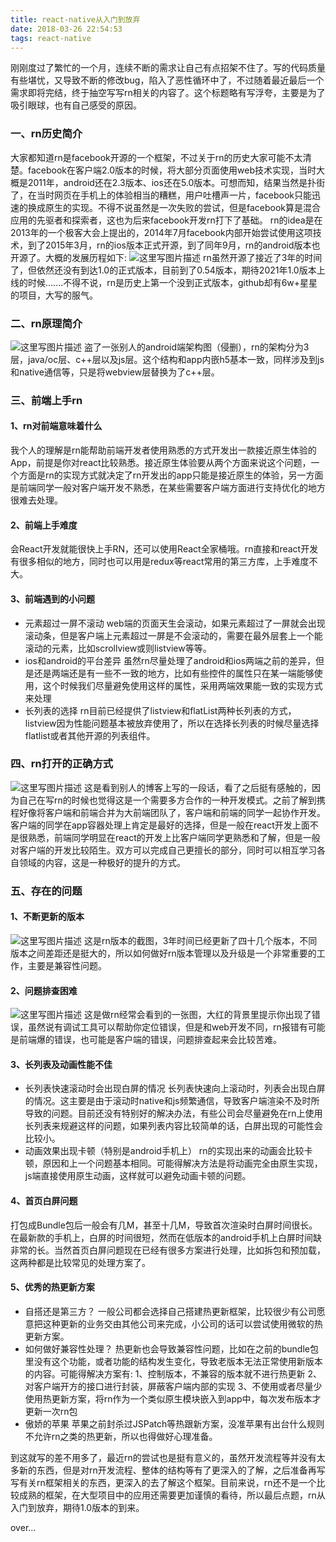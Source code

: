 ```yaml
---
title: react-native从入门到放弃
date: 2018-03-26 22:54:53
tags: react-native
---
```

刚刚度过了繁忙的一个月，连续不断的需求让自己有点招架不住了。写的代码质量有些堪忧，又导致不断的修改bug，陷入了恶性循环中了，不过随着最近最后一个需求即将完结，终于抽空写写rn相关的内容了。这个标题略有写浮夸，主要是为了吸引眼球，也有自己感受的原因。

<!-- more -->

### 一、rn历史简介
大家都知道rn是facebook开源的一个框架，不过关于rn的历史大家可能不太清楚。facebook在客户端2.0版本的时候，将大部分页面使用web技术实现，当时大概是2011年，android还在2.3版本、ios还在5.0版本。可想而知，结果当然是扑街了，在当时网页在手机上的体验相当的糟糕，用户吐槽声一片，facebook只能迅速的换成原生的实现。不得不说虽然是一次失败的尝试，但是facebook算是混合应用的先驱者和探索者，这也为后来facebook开发rn打下了基础。
rn的idea是在2013年的一个极客大会上提出的，2014年7月facebook内部开始尝试使用这项技术，到了2015年3月，rn的ios版本正式开源，到了同年9月，rn的android版本也开源了。大概的发展历程如下:
![这里写图片描述](https://img-blog.csdn.net/20180326210445589?watermark/2/text/aHR0cHM6Ly9ibG9nLmNzZG4ubmV0L3UwMTQ2NDEwMTA=/font/5a6L5L2T/fontsize/400/fill/I0JBQkFCMA==/dissolve/70)
rn虽然开源了接近了3年的时间了，但依然还没有到达1.0的正式版本，目前到了0.54版本，期待2021年1.0版本上线的时候.......不得不说，rn是历史上第一个没到正式版本，github却有6w+星星的项目，大写的服气。
### 二、rn原理简介
![这里写图片描述](https://img-blog.csdn.net/20180326210724654?watermark/2/text/aHR0cHM6Ly9ibG9nLmNzZG4ubmV0L3UwMTQ2NDEwMTA=/font/5a6L5L2T/fontsize/400/fill/I0JBQkFCMA==/dissolve/70)
盗了一张别人的android端架构图（侵删），rn的架构分为3层，java/oc层、c++层以及js层。这个结构和app内嵌h5基本一致，同样涉及到js和native通信等，只是将webview层替换为了c++层。
### 三、前端上手rn
#### 1、rn对前端意味着什么
我个人的理解是rn能帮助前端开发者使用熟悉的方式开发出一款接近原生体验的App，前提是你对react比较熟悉。接近原生体验要从两个方面来说这个问题，一个方面是rn的实现方式就决定了rn开发出的app只能是接近原生的体验，另一方面是前端同学一般对客户端开发不熟悉，在某些需要客户端方面进行支持优化的地方很难去处理。
#### 2、前端上手难度
会React开发就能很快上手RN，还可以使用React全家桶哦。rn直接和react开发有很多相似的地方，同时也可以用是redux等react常用的第三方库，上手难度不大。
#### 3、前端遇到的小问题
- 元素超过一屏不滚动
web端的页面天生会滚动，如果元素超过了一屏就会出现滚动条，但是客户端上元素超过一屏是不会滚动的，需要在最外层套上一个能滚动的元素，比如scrollview或则listview等等。
- ios和android的平台差异
虽然rn尽量处理了android和ios两端之前的差异，但是还是两端还是有一些不一致的地方，比如有些控件的属性只在某一端能够使用，这个时候我们尽量避免使用这样的属性，采用两端效果能一致的实现方式来处理
- 长列表的选择
rn目前已经提供了listview和flatList两种长列表的方式，listview因为性能问题基本被放弃使用了，所以在选择长列表的时候尽量选择flatlist或者其他开源的列表组件。
### 四、rn打开的正确方式
![这里写图片描述](https://img-blog.csdn.net/20180326211321940?watermark/2/text/aHR0cHM6Ly9ibG9nLmNzZG4ubmV0L3UwMTQ2NDEwMTA=/font/5a6L5L2T/fontsize/400/fill/I0JBQkFCMA==/dissolve/70)
这是看到别人的博客上写的一段话，看了之后挺有感触的，因为自己在写rn的时候也觉得这是一个需要多方合作的一种开发模式。之前了解到携程好像将客户端和前端合并为大前端团队了，客户端和前端的同学一起协作开发。客户端的同学在app容器处理上肯定是最好的选择，但是一般在react开发上面不是很熟悉，前端同学明显在react的开发上比客户端同学更熟悉和了解，但是一般对客户端的开发比较陌生。双方可以完成自己更擅长的部分，同时可以相互学习各自领域的内容，这是一种极好的提升的方式。
### 五、存在的问题
#### 1、不断更新的版本
![这里写图片描述](https://img-blog.csdn.net/20180326211513916?watermark/2/text/aHR0cHM6Ly9ibG9nLmNzZG4ubmV0L3UwMTQ2NDEwMTA=/font/5a6L5L2T/fontsize/400/fill/I0JBQkFCMA==/dissolve/70)
这是rn版本的截图，3年时间已经更新了四十几个版本，不同版本之间差距还是挺大的，所以如何做好rn版本管理以及升级是一个非常重要的工作，主要是兼容性问题。
#### 2、问题排查困难
![这里写图片描述](https://img-blog.csdn.net/20180326211455828?watermark/2/text/aHR0cHM6Ly9ibG9nLmNzZG4ubmV0L3UwMTQ2NDEwMTA=/font/5a6L5L2T/fontsize/400/fill/I0JBQkFCMA==/dissolve/70)
这是做rn经常会看到的一张图，大红的背景里提示你出现了错误，虽然说有调试工具可以帮助你定位错误，但是和web开发不同，rn报错有可能是前端爆的错误，也可能是客户端的错误，问题排查起来会比较苦难。
#### 3、长列表及动画性能不佳
- 长列表快速滚动时会出现白屏的情况
	长列表快速向上滚动时，列表会出现白屏的情况。这主要是由于滚动时native和js频繁通信，导致客户端渲染不及时所导致的问题。目前还没有特别好的解决办法，有些公司会尽量避免在rn上使用长列表来规避这样的问题，如果列表内容比较简单的话，白屏出现的可能性会比较小。
- 动画效果出现卡顿（特别是android手机上）
rn的实现出来的动画会比较卡顿，原因和上一个问题基本相同。可能得解决方法是将动画完全由原生实现，js端直接使用原生动画，这样就可以避免动画卡顿的问题。
#### 4、首页白屏问题
打包成Bundle包后一般会有几M，甚至十几M，导致首次渲染时白屏时间很长。
在最新款的手机上，白屏的时间很短，然而在低版本的android手机上白屏时间缺非常的长。当然首页白屏问题现在已经有很多方案进行处理，比如拆包和预加载，这两种都是比较常见的处理方案了。
#### 5、优秀的热更新方案
- 自搭还是第三方？
一般公司都会选择自己搭建热更新框架，比较很少有公司愿意把这种更新的业务交由其他公司来完成，小公司的话可以尝试使用微软的热更新方案。
- 如何做好兼容性处理？
热更新也会导致兼容性问题，比如在之前的bundle包里没有这个功能，或者功能的结构发生变化，导致老版本无法正常使用新版本的内容。可能得解决方案有:
1、控制版本，不兼容的版本就不进行热更新
2、对客户端开方的接口进行封装，屏蔽客户端内部的实现
3、不使用或者尽量少使用热更新方案，将rn作为一个类似原生模块嵌入到app中，每次发布版本才更新一次rn包
- 傲娇的苹果
苹果之前封杀过JSPatch等热跟新方案，没准苹果有出台什么规则不允许rn之类的热更新，所以也得做好心理准备。

到这就写的差不用多了，最近rn的尝试也是挺有意义的，虽然开发流程等并没有太多新的东西，但是对rn开发流程、整体的结构等有了更深入的了解，之后准备再写写有关rn框架相关的东西，更深入的去了解这个框架。目前来说，rn还不是一个比较成熟的框架，在大型项目中的应用还需要更加谨慎的看待，所以最后点题，rn从入门到放弃，期待1.0版本的到来。

over...

